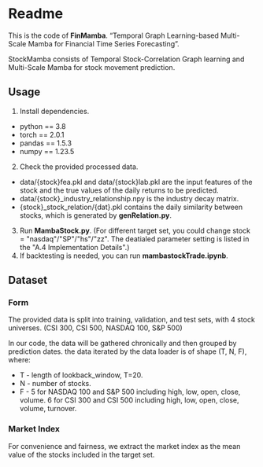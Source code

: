 # Readme 
This is the code of **FinMamba**. “Temporal Graph Learning-based Multi-Scale Mamba for Financial Time Series Forecasting”.

StockMamba consists of  Temporal Stock-Correlation Graph learning and Multi-Scale Mamba for stock movement prediction.

## Usage
1. Install dependencies.
- python == 3.8
- torch == 2.0.1
- pandas == 1.5.3
- numpy == 1.23.5

2. Check the provided processed data.

- data/{stock}fea.pkl and data/{stock}lab.pkl are the input features of the stock and the true values of the daily returns to be predicted.
- data/{stock}\_industry\_relationship.npy is the industry decay matrix.
- {stock}\_stock\_relation/{dat}.pkl contains the daily similarity between stocks, which is generated by **genRelation.py**.

3. Run **MambaStock.py**. (For different target set, you could change stock = "nasdaq"/"SP"/"hs"/"zz". The deatialed parameter setting is listed in the "A.4 Implementation Details".)
4. If backtesting is needed, you can run **mambastockTrade.ipynb**.

## Dataset
### Form
The provided data is split into training, validation, and test sets, with 4 stock universes. (CSI 300, CSI 500, NASDAQ 100, S&P 500)

In our code, the data will be gathered chronically and then grouped by prediction dates. the data iterated by the data loader is of shape (T, N, F), where:

- T - length of lookback_window, T=20.
- N - number of stocks. 
- F - 5 for NASDAQ 100 and S&P 500 including high, low, open, close, volume. 6 for CSI 300 and CSI 500 including high, low, open, close, volume, turnover.

### Market Index
For convenience and fairness, we extract the market index as the mean value of the stocks included in the target set.




